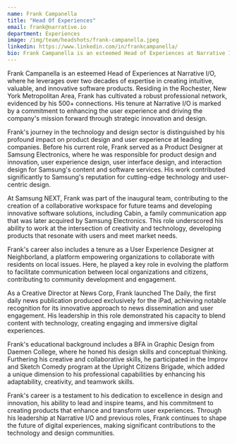 ```yaml
---
name: Frank Campanella
title: "Head Of Experiences"
email: frank@narrative.io
department: Experiences
image: /img/team/headshots/frank-campanella.jpeg
linkedin: https://www.linkedin.com/in/frankcampanella/
bio: Frank Campanella is an esteemed Head of Experiences at Narrative I/O, where he leverages over two decades of expertise in creating intuitive, valuable, and innovative software products
---
```

Frank Campanella is an esteemed Head of Experiences at Narrative I/O, where he leverages over two decades of expertise in creating intuitive, valuable, and innovative software products. Residing in the Rochester, New York Metropolitan Area, Frank has cultivated a robust professional network, evidenced by his 500+ connections. His tenure at Narrative I/O is marked by a commitment to enhancing the user experience and driving the company's mission forward through strategic innovation and design.

Frank's journey in the technology and design sector is distinguished by his profound impact on product design and user experience at leading companies. Before his current role, Frank served as a Product Designer at Samsung Electronics, where he was responsible for product design and innovation, user experience design, user interface design, and interaction design for Samsung's content and software services. His work contributed significantly to Samsung's reputation for cutting-edge technology and user-centric design.

At Samsung NEXT, Frank was part of the inaugural team, contributing to the creation of a collaborative workspace for future teams and developing innovative software solutions, including Cabin, a family communication app that was later acquired by Samsung Electronics. This role underscored his ability to work at the intersection of creativity and technology, developing products that resonate with users and meet market needs.

Frank's career also includes a tenure as a User Experience Designer at Neighborland, a platform empowering organizations to collaborate with residents on local issues. Here, he played a key role in evolving the platform to facilitate communication between local organizations and citizens, contributing to community development and engagement.

As a Creative Director at News Corp, Frank launched The Daily, the first daily news publication produced exclusively for the iPad, achieving notable recognition for its innovative approach to news dissemination and user engagement. His leadership in this role demonstrated his capacity to blend content with technology, creating engaging and immersive digital experiences.

Frank's educational background includes a BFA in Graphic Design from Daemen College, where he honed his design skills and conceptual thinking. Furthering his creative and collaborative skills, he participated in the Improv and Sketch Comedy program at the Upright Citizens Brigade, which added a unique dimension to his professional capabilities by enhancing his adaptability, creativity, and teamwork skills.

Frank's career is a testament to his dedication to excellence in design and innovation, his ability to lead and inspire teams, and his commitment to creating products that enhance and transform user experiences. Through his leadership at Narrative I/O and previous roles, Frank continues to shape the future of digital experiences, making significant contributions to the technology and design communities.